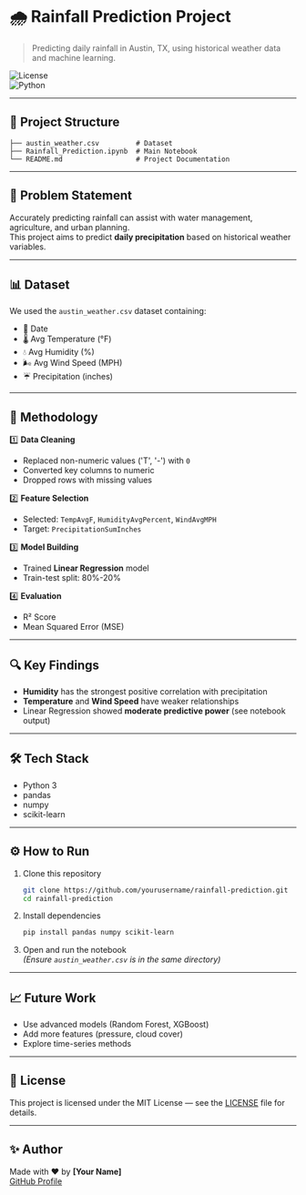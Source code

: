 # 🌧️ Rainfall Prediction Project

> Predicting daily rainfall in Austin, TX, using historical weather data and machine learning.

![License](https://img.shields.io/badge/license-MIT-blue.svg)  
![Python](https://img.shields.io/badge/python-3.8%2B-blue)

---

## 📂 Project Structure

```
├── austin_weather.csv         # Dataset
├── Rainfall_Prediction.ipynb  # Main Notebook
└── README.md                  # Project Documentation
```

---

## 🧐 Problem Statement

Accurately predicting rainfall can assist with water management, agriculture, and urban planning.  
This project aims to predict **daily precipitation** based on historical weather variables.

---

## 📊 Dataset

We used the `austin_weather.csv` dataset containing:

- 📅 Date  
- 🌡️ Avg Temperature (°F)  
- 💧 Avg Humidity (%)  
- 🌬️ Avg Wind Speed (MPH)  
- ☔ Precipitation (inches)

---

## 🚀 Methodology

1️⃣ **Data Cleaning**  
- Replaced non-numeric values ('T', '-') with `0`  
- Converted key columns to numeric  
- Dropped rows with missing values

2️⃣ **Feature Selection**  
- Selected: `TempAvgF`, `HumidityAvgPercent`, `WindAvgMPH`  
- Target: `PrecipitationSumInches`

3️⃣ **Model Building**  
- Trained **Linear Regression** model  
- Train-test split: 80%-20%

4️⃣ **Evaluation**  
- R² Score  
- Mean Squared Error (MSE)

---

## 🔍 Key Findings

- **Humidity** has the strongest positive correlation with precipitation  
- **Temperature** and **Wind Speed** have weaker relationships  
- Linear Regression showed **moderate predictive power** (see notebook output)

---

## 🛠️ Tech Stack

- Python 3  
- pandas  
- numpy  
- scikit-learn

---

## ⚙️ How to Run

1. Clone this repository
   ```bash
   git clone https://github.com/yourusername/rainfall-prediction.git
   cd rainfall-prediction
   ```

2. Install dependencies
   ```bash
   pip install pandas numpy scikit-learn
   ```

3. Open and run the notebook  
   *(Ensure `austin_weather.csv` is in the same directory)*

---

## 📈 Future Work

- Use advanced models (Random Forest, XGBoost)  
- Add more features (pressure, cloud cover)  
- Explore time-series methods

---

## 📝 License

This project is licensed under the MIT License — see the [LICENSE](LICENSE) file for details.

---

## ✨ Author

Made with ❤️ by **[Your Name]**  
[GitHub Profile](https://github.com/yourusername)

